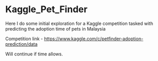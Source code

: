 # Kaggle_Pet_Finder

Here I do some initial exploration for a Kaggle competition tasked with predicting the adoption time of pets in Malaysia

Competition link - https://www.kaggle.com/c/petfinder-adoption-prediction/data

Will continue if time allows. 
